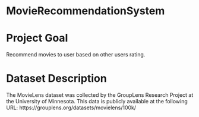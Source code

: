 # MovieRecommendationSystem
<h1>Project Goal</h1>
Recommend movies to user based on other users rating.

<h1>Dataset Description</h1>
The MovieLens dataset was collected by the GroupLens Research Project at the University of Minnesota. This data is publicly available at the following URL: https://grouplens.org/datasets/movielens/100k/
